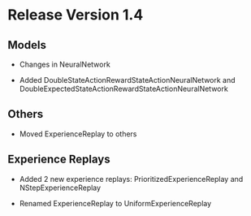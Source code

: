 # Release Version 1.4

## Models

* Changes in NeuralNetwork

* Added DoubleStateActionRewardStateActionNeuralNetwork and DoubleExpectedStateActionRewardStateActionNeuralNetwork

## Others

* Moved ExperienceReplay to others

## Experience Replays

* Added 2 new experience replays: PrioritizedExperienceReplay and NStepExperienceReplay

* Renamed ExperienceReplay to UniformExperienceReplay 
